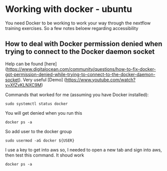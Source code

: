 # Working with docker - ubuntu

You need Docker to be working to work your way through the nextflow training exercises. So a few notes beloew regarding accessibility

## How to deal with Docker permission denied when trying to connect to the Docker daemon socket

Help can be found [here] (https://www.digitalocean.com/community/questions/how-to-fix-docker-got-permission-denied-while-trying-to-connect-to-the-docker-daemon-socket).
Very useful [Demo] (https://www.youtube.com/watch?v=XfZvKLNXC9M)

Commands that worked for me (assuming you have Docker installed):
```
sudo systemctl status docker
```

You will get denied when you run this
```
docker ps -a
```

So add user to the docker group
```
sudo usermod -aG docker ${USER}
```

I use a key to get into aws so, I needed to open a new tab and sign into aws, then test this command. It shoud work
```
docker ps -a
```

